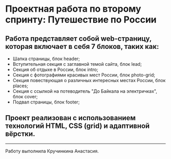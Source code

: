 # Проектная работа по второму спринту: Путешествие по России

## Работа представляет собой web-страницу, которая включает в себя 7 блоков, таких как:
- Шапка страницы, блок header;
- Вступительная секция с заглавной темой сайта, блок lead;
- Секция об отдыхе в России, блок intro;
- Секция с фотографиями красивых мест России, блок photo-grid;
- Секция повествующая о различных интересных местах России, блок places;
- Секция с ссылкой на потеводитель "До Байкала на электричках", блок cover;
- Подвал страницы, блок footer;

## Проект реализован с использованием технологий HTML, CSS (grid) и адаптивной вёрстки.
***
Работу выполнила Кручинкина Анастасия.
